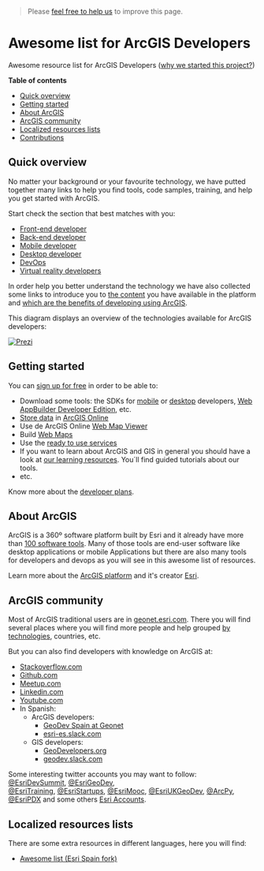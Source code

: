 > Please [feel free to help us](#contributions) to improve this page.

# Awesome list for ArcGIS Developers

Awesome resource list for ArcGIS Developers ([why we started this project?](./about/README.md))

<!-- START doctoc generated TOC please keep comment here to allow auto update -->
<!-- DON'T EDIT THIS SECTION, INSTEAD RE-RUN doctoc TO UPDATE -->
**Table of contents**

- [Quick overview](#quick-overview)
- [Getting started](#getting-started)
- [About ArcGIS](#about-arcgis)
- [ArcGIS community](#arcgis-community)
- [Localized resources lists](#localized-resources-lists)
- [Contributions](#contributions)

<!-- END doctoc generated TOC please keep comment here to allow auto update -->

## Quick overview

No matter your background or your favourite technology, we have putted together many links to help you find tools, code samples, training, and help you get started with ArcGIS.

Start check the section that best matches with you:
* [Front-end developer](front-end/README.md)
* [Back-end developer](back-end/README.md)
* [Mobile developer](mobile/README.md)
* [Desktop developer](desktop/README.md)
* [DevOps](devops/README.md)
* [Virtual reality developers](vr/README.md)

In order help you better understand the technology we have also collected some links to introduce you to [the content](arcgis/content/README.md) you have available in the platform and [which are the benefits of developing using ArcGIS](arcgis/README.md).

This diagram displays an overview of the technologies available for ArcGIS developers:

[![Prezi](https://0701.static.prezi.com/preview/v2/5zt6hpkimmdhkmg4p6yk5cpeuh6jc3sachvcdoaizecfr3dnitcq_3_0.png?fallback_with_redirect=false)](https://prezi.com/plj9jjmhl4bv/arcgis-developers-tecnologies-resources/)

## Getting started

You can [sign up for free](https://developers.arcgis.com/sign-up/) in order to be able to:
* Download some tools: the SDKs for [mobile](mobile/README.md) or [desktop](desktop/README.md) developers, [Web AppBuilder Developer Edition](arcgis/products/web-appbuilder/README.md), etc.
* [Store data](arcgis/content/README.md) in [ArcGIS Online](arcgis/products/arcgis-online/README.md)
* Use de ArcGIS Online [Web Map Viewer](arcgis/products/web-map-viewer/README.md)
* Build [Web Maps](esri/open-vision/open-specifications/web-map/README.md)
* Use the [ready to use services](arcgis/products/arcgis-online/rest-apis/ready-to-use-services/README.md)
* If you want to learn about ArcGIS and GIS in general you should have a look at [our learning resources](http://learn.arcgis.com/). You´ll find guided tutorials about our tools.
* etc.

Know more about the [developer plans](arcgis/developer-plan/README.md).

## About ArcGIS

ArcGIS is a 360º software platform built by Esri and it already have more than
[100 software tools](https://www.esri.com/en-us/arcgis/products). Many of those tools are end-user software like desktop
applications or mobile Applications but there are also many tools for developers
and devops as you will see in this awesome list of resources.

Learn more about the [ArcGIS platform](./arcgis/README.md) and it's creator [Esri](./esri/README.md).

## ArcGIS community

Most of ArcGIS traditional users are in [geonet.esri.com](https://community.esri.com/people). There you will find several places where you will find more
people and help grouped [by technologies](https://community.esri.com/community/developers), countries, etc.

But you can also find developers with knowledge on ArcGIS at:
* [Stackoverflow.com](https://stackoverflow.com/tags/arcgis/topusers)
* [Github.com](https://github.com/orgs/Esri/people)
* [Meetup.com](https://www.meetup.com/topics/arcgis/global/)
* [Linkedin.com](https://www.linkedin.com/topic/arcgis)
* [Youtube.com](https://www.youtube.com/results?search_query=arcgis)
* In Spanish:
  * ArcGIS developers:
    * [GeoDev Spain at Geonet](https://community.esri.com/groups/geodev-spain)
    * [esri-es.slack.com](esri-es.slack.com)
  * GIS developers:
    * [GeoDevelopers.org](http://geodevelopers.org/community/)
    * [geodev.slack.com](http://geodev.slack.com)

Some interesting twitter accounts you may want to follow:
[@EsriDevSummit](https://twitter.com/EsriDevSummit),
[@EsriGeoDev](https://twitter.com/EsriGeoDev),  
[@EsriTraining](https://twitter.com/EsriTraining),
[@EsriStartups](https://twitter.com/EsriStartups),
[@EsriMooc](https://twitter.com/esrimooc),
[@EsriUKGeoDev](https://twitter.com/EsriUKGeoDev),
[@ArcPy](https://twitter.com/arcpy), [@EsriPDX](https://twitter.com/esripdx)
and some others [Esri Accounts](https://twitter.com/EsriGeoDev/lists/esri-accounts/members).

## Localized resources lists

There are some extra resources in different languages, here you will find:
* [Awesome list (Esri Spain fork)](https://github.com/esri-es/awesome-arcgis)




